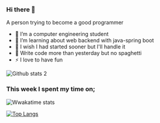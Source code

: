 ### Hi there 👋


A person trying to become a good programmer

- 🔭 I’m a  computer engineering student
- 🌱 I’m learning about web backend with java-spring boot
- 🤔 I wish I had started sooner but I'll handle it
- 🥅 Write code more than yesterday but no spaghetti
- ⚡ I love to have fun 


![Github stats 2](https://github-readme-stats.vercel.app/api?username=esraaaa-dev&show_icons=true&theme=radical)


### This week I spent my time on;
![Wwakatime stats](https://github-readme-stats-taupe-two.vercel.app/api/wakatime?username=Ari&hide_title=true&hide_border=true&langs_count=5&bg_color=00000000&text_color=777)



[![Top Langs](https://github-readme-stats.vercel.app/api/top-langs/?username=esraaaa-dev&layout=compact)](https://github.com/esraaaa-dev/github-readme-stats)






